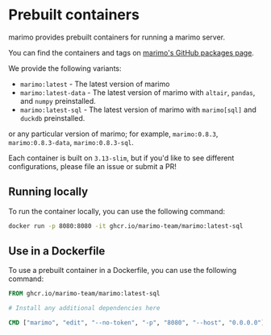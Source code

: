 # Prebuilt containers

marimo provides prebuilt containers for running a marimo server.

You can find the containers and tags on [marimo's GitHub packages page](https://github.com/marimo-team/marimo/pkgs/container/marimo).

We provide the following variants:

- `marimo:latest` - The latest version of marimo
- `marimo:latest-data` - The latest version of marimo with `altair`, `pandas`, and `numpy` preinstalled.
- `marimo:latest-sql` - The latest version of marimo with `marimo[sql]` and `duckdb` preinstalled.

or any particular version of marimo; for example, `marimo:0.8.3`, `marimo:0.8.3-data`, `marimo:0.8.3-sql`.

Each container is built on `3.13-slim`, but if you'd like to see different configurations, please file an issue or submit a PR!

## Running locally

To run the container locally, you can use the following command:

```bash
docker run -p 8080:8080 -it ghcr.io/marimo-team/marimo:latest-sql
```

## Use in a Dockerfile

To use a prebuilt container in a Dockerfile, you can use the following command:

```dockerfile
FROM ghcr.io/marimo-team/marimo:latest-sql

# Install any additional dependencies here

CMD ["marimo", "edit", "--no-token", "-p", "8080", "--host", "0.0.0.0"]
```
